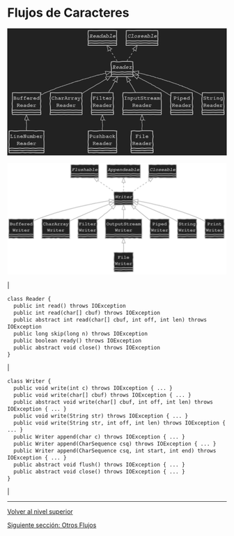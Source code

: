 # Flujos de Caracteres



![FlujoDeCaracteres.svg](images/FlujoDeCaracteres.svg.png)




![FlujoDeCaracteres2](images/FlujoDeCaracteres2.svg)







| 


```
class Reader {
  public int read() throws IOException
  public int read(char[] cbuf) throws IOException
  public abstract int read(char[] cbuf, int off, int len) throws IOException
  public long skip(long n) throws IOException
  public boolean ready() throws IOException
  public abstract void close() throws IOException
}
```


 | 


```
class Writer {
  public void write(int c) throws IOException { ... }
  public void write(char[] cbuf) throws IOException { ... }
  public abstract void write(char[] cbuf, int off, int len) throws IOException { ... }
  public void write(String str) throws IOException { ... }
  public void write(String str, int off, int len) throws IOException { ... }
  public Writer append(char c) throws IOException { ... }
  public Writer append(CharSequence csq) throws IOException { ... }
  public Writer append(CharSequence csq, int start, int end) throws IOException { ... }
  public abstract void flush() throws IOException { ... }
  public abstract void close() throws IOException { ... }
}
```


 |


---

[Volver al nivel superior](../README.md)

[Siguiente sección: Otros Flujos](../u3otherStreams/README.md)

